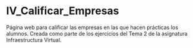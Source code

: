 # IV_Calificar_Empresas
Página web para calificar las empresas en las que hacen prácticas los alumnos. Creada como parte de los ejercicios del Tema 2 de la asignatura Infraestructura Virtual.
